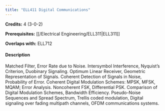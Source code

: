 ```yaml
---
title: "ELL411 Digital Communications"
---
```

**Credits:** 4 (3-0-2)

**Prerequisites:** [[/Electrical Engineering/ELL311|ELL311]]

**Overlaps with:** ELL712

#### Description
Matched Filter, Error Rate due to Noise. Intersymbol Interference, Nyquist’s Criterion, Duobinary Signaling. Optimum Linear Receiver, Geometric Representation of Signals. Coherent Detection of Signals in Noise, Probability of Error. Coherent Digital Modulation Schemes: MPSK, MFSK, MQAM; Error Analysis. Noncoherent FSK, Differential PSK. Comparison of Digital Modulation Schemes, Bandwidth Efficiency. Pseudo-Noise Sequences and Spread Spectrum, Trellis coded modulation, Digital signaling over fading multipath channels, OFDM communications systems.